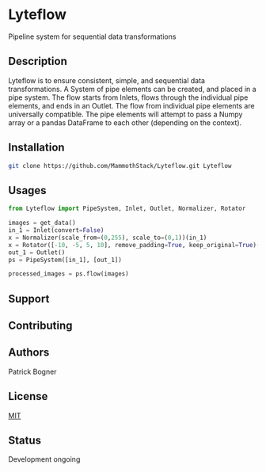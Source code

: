 # Lyteflow
Pipeline system for sequential data transformations
## Description
Lyteflow is to ensure consistent, simple, and sequential data transformations. A System
 of pipe elements can be created, and placed in a pipe system. The flow starts from 
 Inlets, flows through the individual pipe elements, and ends in an Outlet. The flow 
 from individual pipe elements are universally compatible. The pipe elements will 
 attempt to pass a Numpy array or a pandas DataFrame to each other (depending on the 
 context).
## Installation
```bash
git clone https://github.com/MammothStack/Lyteflow.git Lyteflow
```
## Usages
```python
from Lyteflow import PipeSystem, Inlet, Outlet, Normalizer, Rotator

images = get_data()
in_1 = Inlet(convert=False)
x = Normalizer(scale_from=(0,255), scale_to=(0,1))(in_1)
x = Rotator([-10, -5, 5, 10], remove_padding=True, keep_original=True)(x)
out_1 = Outlet()
ps = PipeSystem([in_1], [out_1])

processed_images = ps.flow(images)
```
## Support
## Contributing
## Authors
Patrick Bogner
## License
[MIT](https://choosealicense.com/licenses/mit/)
## Status
Development ongoing